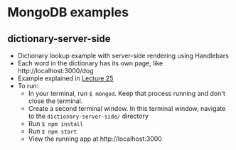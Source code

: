 # MongoDB examples

## dictionary-server-side
- Dictionary lookup example with server-side rendering using Handlebars
- Each word in the dictionary has its own page, like http://localhost:3000/dog
- Example explained in [Lecture 25](https://docs.google.com/presentation/d/12ReR7wEcABB6uYm027hlEisiGfEHFm_dHBlkFTlKf84/edit#slide=id.g22b40c325b_0_722)
- To run:
  - In your terminal, run `$ mongod`. Keep that process running and don't close the terminal.
  - Create a second terminal window. In this terminal window, navigate to the `dictionary-server-side/` directory
  - Run `$ npm install`
  - Run `$ npm start`
  - View the running app at http://localhost:3000
